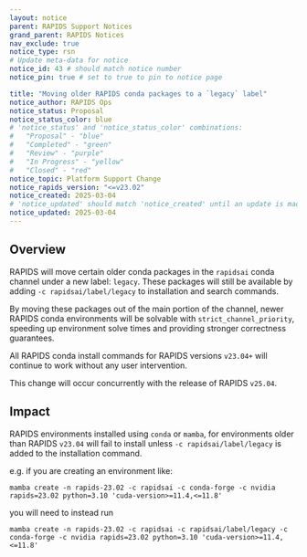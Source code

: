 ```yaml
---
layout: notice
parent: RAPIDS Support Notices
grand_parent: RAPIDS Notices
nav_exclude: true
notice_type: rsn
# Update meta-data for notice
notice_id: 43 # should match notice number
notice_pin: true # set to true to pin to notice page

title: "Moving older RAPIDS conda packages to a `legacy` label"
notice_author: RAPIDS Ops
notice_status: Proposal
notice_status_color: blue
# 'notice_status' and 'notice_status_color' combinations:
#   "Proposal" - "blue"
#   "Completed" - "green"
#   "Review" - "purple"
#   "In Progress" - "yellow"
#   "Closed" - "red"
notice_topic: Platform Support Change
notice_rapids_version: "<=v23.02"
notice_created: 2025-03-04
# 'notice_updated' should match 'notice_created' until an update is made
notice_updated: 2025-03-04
---
```


## Overview

RAPIDS will move certain older conda packages in the `rapidsai` conda channel
under a new label: `legacy`. These packages will still be available by adding
`-c rapidsai/label/legacy` to installation and search commands.

By moving these packages out of the main portion of the channel, newer RAPIDS
conda environments will be solvable with `strict_channel_priority`, speeding up
environment solve times and providing stronger correctness guarantees.

All RAPIDS conda install commands for RAPIDS versions `v23.04+` will continue to
work without any user intervention.

This change will occur concurrently with the release of RAPIDS `v25.04`.


## Impact

RAPIDS environments installed using `conda` or `mamba`, for environments older
than RAPIDS `v23.04` will fail to install unless `-c rapidsai/label/legacy` is
added to the installation command.

e.g. if you are creating an environment like:

```shell
mamba create -n rapids-23.02 -c rapidsai -c conda-forge -c nvidia rapids=23.02 python=3.10 'cuda-version>=11.4,<=11.8'
```

you will need to instead run

```shell
mamba create -n rapids-23.02 -c rapidsai -c rapidsai/label/legacy -c conda-forge -c nvidia rapids=23.02 python=3.10 'cuda-version>=11.4,<=11.8'
```
